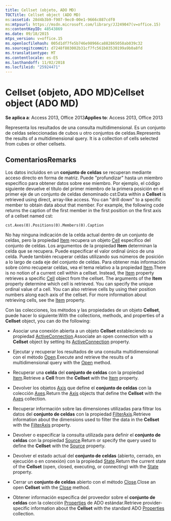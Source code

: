 ```yaml
---
title: Cellset (objeto, ADO MD)
TOCTitle: Cellset object (ADO MD)
ms:assetid: 28d4b3b9-f907-9ec0-00e1-9666c887cdf0
ms:mtpsurl: https://msdn.microsoft.com/library/JJ249047(v=office.15)
ms:contentKeyID: 48543869
ms.date: 09/18/2015
mtps_version: v=office.15
ms.openlocfilehash: 005d1df7fe5b746e98966ca882865058ab039c32
ms.sourcegitcommit: d7248f803002b31cf7fc561b03530199a9b0a8fd
ms.translationtype: MT
ms.contentlocale: es-ES
ms.lasthandoff: 11/02/2018
ms.locfileid: "25924471"
---
```

# <a name="cellset-object-ado-md"></a><span data-ttu-id="f6968-102">Cellset (objeto, ADO MD)</span><span class="sxs-lookup"><span data-stu-id="f6968-102">Cellset object (ADO MD)</span></span>

<span data-ttu-id="f6968-103">**Se aplica a**: Access 2013, Office 2013</span><span class="sxs-lookup"><span data-stu-id="f6968-103">**Applies to**: Access 2013, Office 2013</span></span>

<span data-ttu-id="f6968-p101">Representa los resultados de una consulta multidimensional. Es un conjunto de celdas seleccionadas de cubos u otro conjuntos de celdas.</span><span class="sxs-lookup"><span data-stu-id="f6968-p101">Represents the results of a multidimensional query. It is a collection of cells selected from cubes or other cellsets.</span></span>

## <a name="remarks"></a><span data-ttu-id="f6968-106">Comentarios</span><span class="sxs-lookup"><span data-stu-id="f6968-106">Remarks</span></span>

<span data-ttu-id="f6968-p102">Los datos incluidos en un **conjunto de celdas** se recuperan mediante acceso directo en forma de matriz. Puede "profundizar" hasta un miembro específico para obtener datos sobre ese miembro. Por ejemplo, el código siguiente devuelve el título del primer miembro de la primera posición en el primer eje de un conjunto de celdas denominado cst:</span><span class="sxs-lookup"><span data-stu-id="f6968-p102">Data within a **Cellset** is retrieved using direct, array-like access. You can "drill down" to a specific member to obtain data about that member. For example, the following code returns the caption of the first member in the first position on the first axis of a cellset named cst:</span></span>

`cst.Axes(0).Positions(0).Members(0).Caption`

<span data-ttu-id="f6968-p103">No hay ninguna indicación de la celda actual dentro de un conjunto de celdas, pero la propiedad [Item](item-property-ado-md-cellset.md) recupera un objeto [Cell](cell-object-ado-md.md) específico del conjunto de celdas. Los argumentos de la propiedad **Item** determinan la celda que se recupera. Puede especificar el valor ordinal único de una celda. Puede también recuperar celdas utilizando sus números de posición a lo largo de cada eje del conjunto de celdas. Para obtener más información sobre cómo recuperar celdas, vea el tema relativo a la propiedad [Item](item-property-ado-md-cellset.md).</span><span class="sxs-lookup"><span data-stu-id="f6968-p103">There is no notion of a current cell within a cellset. Instead, the [Item](item-property-ado-md-cellset.md) property retrieves a specific [Cell](cell-object-ado-md.md) object from the cellset. The arguments of the **Item** property determine which cell is retrieved. You can specify the unique ordinal value of a cell. You can also retrieve cells by using their position numbers along each axis of the cellset. For more information about retrieving cells, see the [Item](item-property-ado-md-cellset.md) property.</span></span>

<span data-ttu-id="f6968-116">Con las colecciones, los métodos y las propiedades de un objeto **Cellset**, puede hacer lo siguiente:</span><span class="sxs-lookup"><span data-stu-id="f6968-116">With the collections, methods, and properties of a **Cellset** object, you can do the following:</span></span>

  - <span data-ttu-id="f6968-117">Asociar una conexión abierta a un objeto **Cellset** estableciendo su propiedad [ActiveConnection](activeconnection-property-ado-md.md).</span><span class="sxs-lookup"><span data-stu-id="f6968-117">Associate an open connection with a **Cellset** object by setting its [ActiveConnection](activeconnection-property-ado-md.md) property.</span></span>

  - <span data-ttu-id="f6968-118">Ejecutar y recuperar los resultados de una consulta multidimensional con el método [Open](open-method-ado-md.md).</span><span class="sxs-lookup"><span data-stu-id="f6968-118">Execute and retrieve the results of a multidimensional query with the [Open](open-method-ado-md.md) method.</span></span>

  - <span data-ttu-id="f6968-119">Recuperar una **celda** del **conjunto de celdas** con la propiedad [Item](item-property-ado-md-cellset.md).</span><span class="sxs-lookup"><span data-stu-id="f6968-119">Retrieve a **Cell** from the **Cellset** with the [Item](item-property-ado-md-cellset.md) property.</span></span>

  - <span data-ttu-id="f6968-120">Devolver los objetos [Axis](axis-object-ado-md.md) que define el **conjunto de celdas** con la colección [Axes](axes-collection-ado-md.md).</span><span class="sxs-lookup"><span data-stu-id="f6968-120">Return the [Axis](axis-object-ado-md.md) objects that define the **Cellset** with the [Axes](axes-collection-ado-md.md) collection.</span></span>

  - <span data-ttu-id="f6968-121">Recuperar información sobre las dimensiones utilizadas para filtrar los datos del **conjunto de celdas** con la propiedad [FilterAxis](filteraxis-property-ado-md.md).</span><span class="sxs-lookup"><span data-stu-id="f6968-121">Retrieve information about the dimensions used to filter the data in the **Cellset** with the [FilterAxis](filteraxis-property-ado-md.md) property.</span></span>

  - <span data-ttu-id="f6968-122">Devolver o especificar la consulta utilizada para definir el **conjunto de celdas** con la propiedad [Source](source-property-ado-md.md).</span><span class="sxs-lookup"><span data-stu-id="f6968-122">Return or specify the query used to define the **Cellset** with the [Source](source-property-ado-md.md) property.</span></span>

  - <span data-ttu-id="f6968-123">Devolver el estado actual del **conjunto de celdas** (abierto, cerrado, en ejecución o en conexión) con la propiedad [State](state-property-ado-md.md).</span><span class="sxs-lookup"><span data-stu-id="f6968-123">Return the current state of the **Cellset** (open, closed, executing, or connecting) with the [State](state-property-ado-md.md) property.</span></span>

  - <span data-ttu-id="f6968-124">Cerrar un **conjunto de celdas** abierto con el método [Close](close-method-ado-md.md).</span><span class="sxs-lookup"><span data-stu-id="f6968-124">Close an open **Cellset** with the [Close](close-method-ado-md.md) method.</span></span>

  - <span data-ttu-id="f6968-125">Obtener información específica del proveedor sobre el **conjunto de celdas** con la colección [Properties](properties-collection-ado.md) de ADO estándar.</span><span class="sxs-lookup"><span data-stu-id="f6968-125">Retrieve provider-specific information about the **Cellset** with the standard ADO [Properties](properties-collection-ado.md) collection.</span></span>

